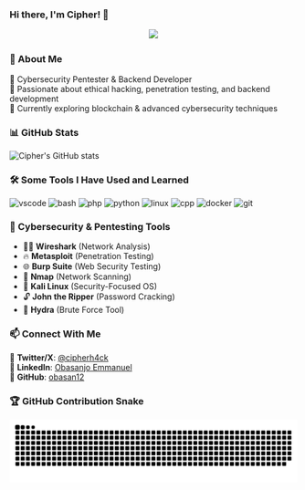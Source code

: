 ### Hi there, I'm Cipher! 👋

<p align="center">
  <img src="https://capsule-render.vercel.app/api?text=Hey%20Everyone!🕹️&animation=fadeIn&type=waving&color=gradient&height=100"/>
</p>

### 🚀 About Me
🔹 Cybersecurity Pentester & Backend Developer  
🔹 Passionate about ethical hacking, penetration testing, and backend development  
🔹 Currently exploring blockchain & advanced cybersecurity techniques  

### 📊 GitHub Stats
![Cipher's GitHub stats](https://github-readme-stats.vercel.app/api?username=obasan12&show_icons=true&theme=radical)

### 🛠️ Some Tools I Have Used and Learned
<p align="left">
  <img src="https://cdn.jsdelivr.net/gh/devicons/devicon/icons/vscode/vscode-original.svg" alt="vscode" width="45" height="45"/>
  <img src="https://cdn.jsdelivr.net/gh/devicons/devicon/icons/bash/bash-original.svg" alt="bash" width="45" height="45"/>
  <img src="https://cdn.jsdelivr.net/gh/devicons/devicon/icons/php/php-original.svg" alt="php" width="45" height="45"/>
  <img src="https://cdn.jsdelivr.net/gh/devicons/devicon/icons/python/python-original.svg" alt="python" width="45" height="45"/>
  <img src="https://cdn.jsdelivr.net/gh/devicons/devicon/icons/linux/linux-original.svg" alt="linux" width="45" height="45"/>
  <img src="https://cdn.jsdelivr.net/gh/devicons/devicon/icons/cplusplus/cplusplus-original.svg" alt="cpp" width="45" height="45"/>
  <img src="https://cdn.jsdelivr.net/gh/devicons/devicon/icons/docker/docker-original.svg" alt="docker" width="45" height="45"/>
  <img src="https://cdn.jsdelivr.net/gh/devicons/devicon/icons/git/git-original.svg" alt="git" width="45" height="45"/>
</p>

### 🔧 Cybersecurity & Pentesting Tools
- 🕵️‍♂️ **Wireshark** (Network Analysis)
- 🔥 **Metasploit** (Penetration Testing)
- 🌐 **Burp Suite** (Web Security Testing)
- 📡 **Nmap** (Network Scanning)
- 🐍 **Kali Linux** (Security-Focused OS)
- 🔓 **John the Ripper** (Password Cracking)
- 🔑 **Hydra** (Brute Force Tool)

### 📫 Connect With Me
🔹 **Twitter/X**: [@cipherh4ck](https://twitter.com/cipherh4ck)  
🔹 **LinkedIn**: [Obasanjo Emmanuel](https://www.linkedin.com/in/obasanjo-emmanuel)  
🔹 **GitHub**: [obasan12](https://github.com/obasan12)  

### 🏆 GitHub Contribution Snake
![Snake animation](https://github.com/Platane/snk/raw/output/github-contribution-grid-snake.svg)
